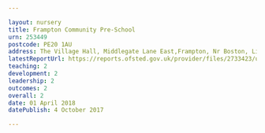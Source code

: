 ```yaml
---

layout: nursery
title: Frampton Community Pre-School
urn: 253449
postcode: PE20 1AU
address: The Village Hall, Middlegate Lane East,Frampton, Nr Boston, Lincs, PE20 1AU
latestReportUrl: https://reports.ofsted.gov.uk/provider/files/2733423/urn/253449.pdf
teaching: 2
development: 2
leadership: 2
outcomes: 2
overall: 2
date: 01 April 2018 
datePublish: 4 October 2017

---
```

